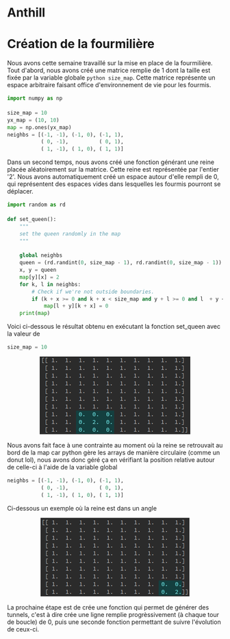 # Anthill

# Création de la fourmilière

Nous avons cette semaine travaillé sur la mise en place de la fourmilière. Tout d'abord, nous avons créé une matrice remplie de 1 dont la taille est fixée par la variable globale ```python size_map```. Cette matrice représente un espace arbitraire faisant office d'environnement de vie pour les fourmis.

```python
import numpy as np

size_map = 10
yx_map = (10, 10)
map = np.ones(yx_map)
neighbs = [(-1, -1), (-1, 0), (-1, 1),
           ( 0, -1),          ( 0, 1),
           ( 1, -1), ( 1, 0), ( 1, 1)]
```

Dans un second temps, nous avons créé une fonction générant une reine placée aléatoirement sur la matrice. Cette reine est représentée par l'entier '2'. Nous avons automatiquement créé un espace autour d'elle rempli de 0, qui représentent des espaces vides dans lesquelles les fourmis pourront se déplacer.

``` python
import random as rd

def set_queen():
    """
    set the queen randomly in the map
    """

    global neighbs
    queen = (rd.randint(0, size_map - 1), rd.randint(0, size_map - 1))
    x, y = queen
    map[y][x] = 2
    for k, l in neighbs:
        # Check if we're not outside boundaries.
        if (k + x >= 0 and k + x < size_map and y + l >= 0 and l  + y < size_map):  
            map[l + y][k + x] = 0
    print(map)
```

Voici ci-dessous le résultat obtenu en exécutant la fonction set_queen avec la valeur de 
```python
size_map = 10
```

<p align="center"><img src ="https://github.com/Sawken/Anthill/blob/master/Images/matrice_1.png?raw=true" alt="matrice with the queen"/></p>

Nous avons fait face à une contrainte au moment où la reine se retrouvait au bord de la map car python gère les arrays de manière circulaire (comme un donut lol), nous avons donc géré ça en vérifiant la position relative autour de celle-ci à l'aide de la variable global
```python
neighbs = [(-1, -1), (-1, 0), (-1, 1),
           ( 0, -1),          ( 0, 1),
           ( 1, -1), ( 1, 0), ( 1, 1)]
```
Ci-dessous un exemple où la reine est dans un angle

<p align="center"><img src ="https://github.com/Sawken/Anthill/blob/master/Images/matrice_2.png?raw=true" alt="matrice with the queen in angle"/></p>

La prochaine étape est de crée une fonction qui permet de générer des tunnels, c'est à dire crée une ligne remplie progrèssivement (à chaque tour de boucle) de 0, puis une seconde fonction permettant de suivre l'évolution de ceux-ci.
